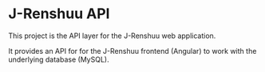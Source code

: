 # J-Renshuu API

This project is the API layer for the J-Renshuu web application.

It provides an API for for the J-Renshuu frontend (Angular) to work with the underlying
database (MySQL).